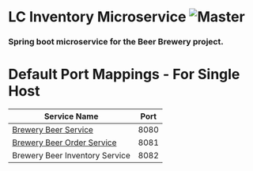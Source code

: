# LC Inventory Microservice ![Master](https://github.com/DiegoTGJ/ls-msc-inventory-srvc/actions/workflows/gradle-test.yml/badge.svg)

### Spring boot microservice for the Beer Brewery project.

# Default Port Mappings - For Single Host
| Service Name                                                                                 | Port | 
|----------------------------------------------------------------------------------------------| -----|
| [Brewery Beer Service](https://github.com/DiegoTGJ/ls-msc-beer-srvc)                                                                     | 8080 |
| [Brewery Beer Order Service](https://github.com/DiegoTGJ/ls-msc-beer-order-srvc) | 8081 |
| Brewery Beer Inventory Service                                                               | 8082 |